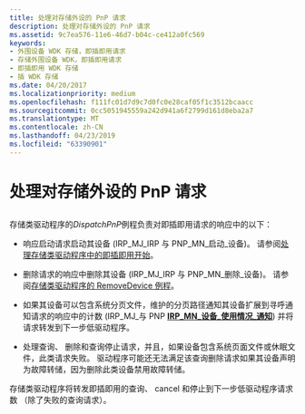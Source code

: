 ```yaml
---
title: 处理对存储外设的 PnP 请求
description: 处理对存储外设的 PnP 请求
ms.assetid: 9c7ea576-11e6-46d7-b04c-ce412a0fc569
keywords:
- 外围设备 WDK 存储，即插即用请求
- 存储外围设备 WDK，即插即用请求
- 即插即用 WDK 存储
- 插 WDK 存储
ms.date: 04/20/2017
ms.localizationpriority: medium
ms.openlocfilehash: f111fc01d7d9c7d0fc0e28caf05f1c3512bcaacc
ms.sourcegitcommit: 0cc5051945559a242d941a6f2799d161d8eba2a7
ms.translationtype: MT
ms.contentlocale: zh-CN
ms.lasthandoff: 04/23/2019
ms.locfileid: "63390901"
---
```

# <a name="handling-pnp-requests-to-storage-peripherals"></a>处理对存储外设的 PnP 请求


## <span id="ddk_handling_pnp_requests_to_storage_peripherals_kg"></span><span id="DDK_HANDLING_PNP_REQUESTS_TO_STORAGE_PERIPHERALS_KG"></span>


存储类驱动程序的*DispatchPnP*例程负责对即插即用请求的响应中的以下：

-   响应启动请求启动其设备 (IRP\_MJ\_IRP 与 PNP\_MN\_启动\_设备)。 请参阅[处理存储类驱动程序中的即插即用开始](handling-pnp-start-in-a-storage-class-driver.md)。

-   删除请求的响应中删除其设备 (IRP\_MJ\_IRP 与 PNP\_MN\_删除\_设备)。 请参阅[存储类驱动程序的 RemoveDevice 例程](storage-class-driver-s-removedevice-routine.md)。

-   如果其设备可以包含系统分页文件，维护的分页路径通知其设备扩展到寻呼通知请求的响应中的计数 (IRP\_MJ\_与 PNP [ **IRP\_MN\_设备\_使用情况\_通知**](https://msdn.microsoft.com/library/windows/hardware/ff550841)) 并将请求转发到下一步低驱动程序。

-   处理查询、 删除和查询停止请求，并且，如果设备包含系统页面文件或休眠文件，此类请求失败。 驱动程序可能还无法满足该查询删除请求如果其设备声明为故障转储，因为删除此类设备禁用故障转储。

存储类驱动程序将转发即插即用的查询、 cancel 和停止到下一步低驱动程序请求数 （除了失败的查询请求）。

 

 




